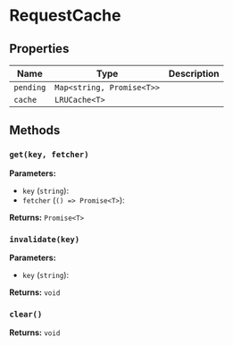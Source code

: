 # RequestCache

## Properties

| Name | Type | Description |
|------|------|-------------|
| `pending` | `Map<string, Promise<T>>` |  |
| `cache` | `LRUCache<T>` |  |

## Methods

### `get(key, fetcher)`

**Parameters:**

- `key` (`string`): 
- `fetcher` (`() => Promise<T>`): 

**Returns:** `Promise<T>`

### `invalidate(key)`

**Parameters:**

- `key` (`string`): 

**Returns:** `void`

### `clear()`

**Returns:** `void`

